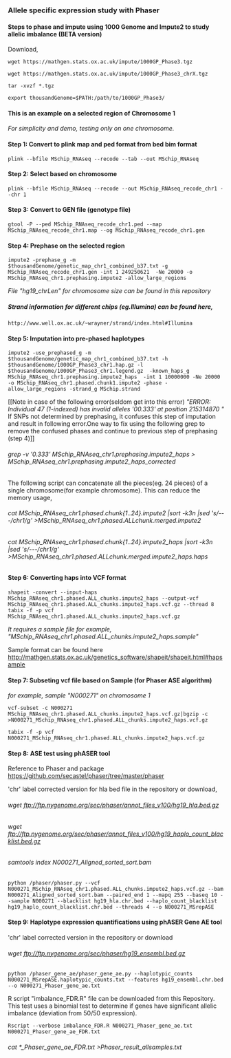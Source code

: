 ### Allele specific expression study with Phaser

#### Steps to phase and impute using 1000 Genome and Impute2 to study allelic imbalance  (BETA version)


Download,
```
wget https://mathgen.stats.ox.ac.uk/impute/1000GP_Phase3.tgz

wget https://mathgen.stats.ox.ac.uk/impute/1000GP_Phase3_chrX.tgz

tar -xvzf *.tgz

export thousandGenome=$PATH:/path/to/1000GP_Phase3/

```

#### This is an example on a selected region of Chromosome 1

*For simplicity and demo, testing only on one chromosome.* 

#### Step 1: Convert to plink map and ped format from bed bim format

```
plink --bfile MSchip_RNAseq --recode --tab --out MSchip_RNAseq
```

#### Step 2: Select based on chromosome

```
plink --bfile MSchip_RNAseq --recode --out MSchip_RNAseq_recode_chr1 --chr 1
```

#### Step 3: Convert to GEN file (genotype file) 

```
gtool -P --ped MSchip_RNAseq_recode_chr1.ped --map MSchip_RNAseq_recode_chr1.map --og MSchip_RNAseq_recode_chr1.gen
```

#### Step 4: Prephase on the selected region 

```
impute2 -prephase_g -m $thousandGenome/genetic_map_chr1_combined_b37.txt -g MSchip_RNAseq_recode_chr1.gen -int 1 249250621  -Ne 20000 -o MSchip_RNAseq_chr1.prephasing.impute2 -allow_large_regions
```

*File "hg19_chrLen" for chromosome size can be found in this repository*

##### Strand information for different chips (eg.Illumina) can be found here,
```
http://www.well.ox.ac.uk/~wrayner/strand/index.html#Illumina
```

#### Step 5: Imputation into pre-phased haplotypes

```
impute2 -use_prephased_g -m $thousandGenome/genetic_map_chr1_combined_b37.txt -h $thousandGenome/1000GP_Phase3_chr1.hap.gz -l $thousandGenome/1000GP_Phase3_chr1.legend.gz  -known_haps_g MSchip_RNAseq_chr1.prephasing.impute2_haps  -int 1 10000000 -Ne 20000  -o MSchip_RNAseq_chr1.phased.chunk1.impute2 -phase -allow_large_regions -strand_g MSchip.strand
```



[[Note in case of the following error(seldom get into this error)
*"ERROR: Individual 47 (1-indexed) has invalid alleles '00.333' at position 215314870 "*
If SNPs not determined by prephasing, it confuses this step of imputation  and result in following error.One way to fix using the following grep to remove the confused phases and continue to previous step of prephasing (step 4)]] 
###### grep -v '0.333' MSchip_RNAseq_chr1.prephasing.impute2_haps > MSchip_RNAseq_chr1.prephasing.impute2_haps_corrected

The following script can concatenate all the pieces(eg. 24 pieces) of a single chromosome(for example chromosome). This can reduce the memory usage,
###### cat MSchip_RNAseq_chr1.phased.chunk{1..24}.impute2 |sort -k3n |sed 's/---/chr1/g' >MSchip_RNAseq_chr1.phased.ALLchunk.merged.impute2

###### cat MSchip_RNAseq_chr1.phased.chunk{1..24}.impute2_haps |sort -k3n |sed 's/---/chr1/g' >MSchip_RNAseq_chr1.phased.ALLchunk.merged.impute2_haps.haps

#### Step 6: Converting haps into VCF format
```
shapeit -convert --input-haps MSchip_RNAseq_chr1.phased.ALL_chunks.impute2_haps --output-vcf MSchip_RNAseq_chr1.phased.ALL_chunks.impute2_haps.vcf.gz --thread 8
tabix -f -p vcf MSchip_RNAseq_chr1.phased.ALL_chunks.impute2_haps.vcf.gz
```
*It requires a sample file for example, "MSchip_RNAseq_chr1.phased.ALL_chunks.impute2_haps.sample"*

Sample format can be found here http://mathgen.stats.ox.ac.uk/genetics_software/shapeit/shapeit.html#hapsample

#### Step 7: Subseting vcf file based on Sample (for Phaser ASE algorithm)
*for example, sample "N000271" on chromosome 1*
```
vcf-subset -c N000271 MSchip_RNAseq_chr1.phased.ALL_chunks.impute2_haps.vcf.gz|bgzip -c >N000271_MSchip_RNAseq_chr1.phased.ALL_chunks.impute2_haps.vcf.gz

tabix -f -p vcf N000271_MSchip_RNAseq_chr1.phased.ALL_chunks.impute2_haps.vcf.gz
```

#### Step 8: ASE test using phASER tool

Reference to Phaser and package https://github.com/secastel/phaser/tree/master/phaser

'chr' label corrected version for hla bed file in the repository or download,
###### wget ftp://ftp.nygenome.org/sec/phaser/annot_files_v100/hg19_hla.bed.gz
###### wget ftp://ftp.nygenome.org/sec/phaser/annot_files_v100/hg19_haplo_count_blacklist.bed.gz

###### samtools index N000271_Aligned_sorted_sort.bam 

```
python /phaser/phaser.py --vcf N000271_MSchip_RNAseq_chr1.phased.ALL_chunks.impute2_haps.vcf.gz --bam  N000271_Aligned_sorted_sort.bam --paired_end 1 --mapq 255 --baseq 10 --sample N000271 --blacklist hg19_hla.chr.bed --haplo_count_blacklist hg19_haplo_count_blacklist.chr.bed --threads 4 --o N000271_MSrepASE
```
#### Step 9: Haplotype expression quantifications using phASER Gene AE tool

'chr' label corrected version in the repository or download
###### wget ftp://ftp.nygenome.org/sec/phaser/hg19_ensembl.bed.gz

```
python /phaser_gene_ae/phaser_gene_ae.py --haplotypic_counts N000271_MSrepASE.haplotypic_counts.txt --features hg19_ensembl.chr.bed --o N000271_Phaser_gene_ae.txt
```
R script "imbalance_FDR.R" file can be downloaded from this Repository. This test uses a binomial test to determine if genes have significant allelic imbalance (deviation from 50/50 expression).
```
Rscript --verbose imbalance_FDR.R N000271_Phaser_gene_ae.txt N000271_Phaser_gene_ae_FDR.txt 
```

###### cat *_Phaser_gene_ae_FDR.txt >Phaser_result_allsamples.txt
